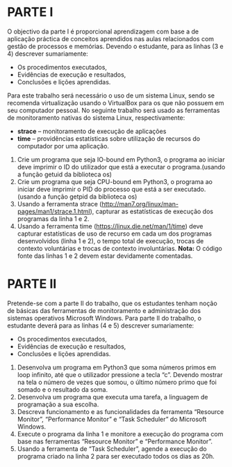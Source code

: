 # PARTE I
O objectivo da parte I é proporcional aprendizagem com base a de aplicação práctica de conceitos
aprendidos nas aulas relacionados com gestão de processos e memórias.
Devendo o estudante, para as linhas (3 e 4) descrever sumariamente:

 - Os procedimentos executados,
 - Evidências de execução e resultados,
 - Conclusões e lições aprendidas.

Para este trabalho será necessário o uso de um sistema Linux, sendo se recomenda virtualização
usando o VirtualBox para os que não possuem em seu computador pessoal.
No seguinte trabalho será usado as ferramentas de monitoramento nativas do sistema Linux,
respectivamente:
 - **strace** – monitoramento de execução de aplicações
 - **time** – providências estatísticas sobre utilização de recursos do computador por uma aplicação.
 
1. Crie um programa que seja IO-bound em Python3, o programa ao iniciar deve imprimir o ID do
utilizador que está a executar o programa.(usando a função getuid da biblioteca os)
2. Crie um programa que seja CPU-bound em Python3, o programa ao iniciar deve imprimir o PID
do processo que está a ser executado. (usando a função getpid da biblioteca os)
3. Usando a ferramenta strace (http://man7.org/linux/man-pages/man1/strace.1.html), capturar
as estatísticas de execução dos programas da linha 1 e 2.
4. Usando a ferramenta time (https://linux.die.net/man/1/time) deve capturar estatísticas de uso
de recurso em cada um dos programas desenvolvidos (linha 1 e 2), o tempo total de execução,
trocas de contexto voluntárias e trocas de contexto involuntárias. **Nota:** O código fonte das linhas 1 e 2 devem
 estar devidamente comentadas.
 
# PARTE II
Pretende-se com a parte II do trabalho, que os estudantes tenham noção de básicas das ferramentas
de monitoramento e administração dos sistemas operativos Microsoft Windows.
Para parte II do trabalho, o estudante deverá para as linhas (4 e 5) descrever sumariamente:
 - Os procedimentos executados,
 - Evidências de execução e resultados,
 - Conclusões e lições aprendidas.

1. Desenvolva um programa em Python3 que soma números primos em loop infinito, até que o
utilizador pressione a tecla “c”. Devendo mostrar na tela o número de vezes que somou, o
último número primo que foi somado e o resultado da soma.
2. Desenvolva um programa que executa uma tarefa, a linguagem de programação a sua escolha.
3. Descreva funcionamento e as funcionalidades da ferramenta “Resource Monitor”,
“Performance Monitor” e “Task Scheduler” do Microsoft Windows.
4. Execute o programa da linha 1 e monitore a execução do programa com base nas ferramentas
“Resource Monitor” e “Performance Monitor”.
5. Usando a ferramenta de “Task Scheduler”, agende a execução do programa criado na linha 2
para ser executado todos os dias as 20h.
